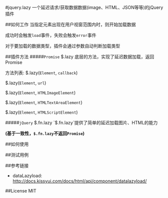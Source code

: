 #jquery.lazy
一个延迟请求/获取数据数据(image、HTML、JSON等等)的jQuery插件

##如何工作
当指定元素出现在用户视窗范围内时，则开始加载数据

成功时会触发`load`事件，失败会触发`error`事件

对于要加载的数据类型，插件会通过参数自动判断加载类型

##插件方法
#####`Promise` $.lazy
底层的方法，实现了延迟数据加载，返回Promise

方法列表:
$.lazy(`Element`, `callback`)

$.lazy(`Element`, `url`)

$.lazy(`Element`, `HTMLImageElement`)

$.lazy(`Element`, `HTMLTextAreaElement`)

$.lazy(`Element`, `HTMLScriptElement`)

#####`jQuery` $.fn.lazy
`$.fn.lazy`提供了简单的延迟加载图片、HTML的能力

**(基于一致性，`$.fn.lazy`不返回`Promise`)**



##如何使用



##测试用例



##参考链接
* dataLazyload: http://docs.kissyui.com/docs/html/api/component/datalazyload/



##License
MIT
